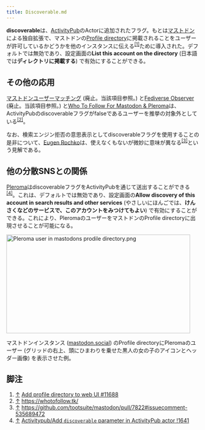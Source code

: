 ```yaml
---
title: Discoverable.md
---
```

<div>

**discoverable**は、[ActivityPub](/ActivityPub "ActivityPub")のActorに追加されたフラグ。もとは[マストドン](/Mastodon "Mastodon")による独自拡張で、マストドンの[Profile directory](/Profile_directory "Profile directory")に掲載されることをユーザーが許可しているかどうかを他のインスタンスに伝える<sup>[\[1\]](#cite_note-1)</sup>ために導入された。デフォルトでは無効であり、設定画面の**List this account on the directory** (日本語では**ディレクトリに掲載する**) で有効にすることができる。

## その他の応用

[マストドンユーザーマッチング](/%E3%83%9E%E3%82%B9%E3%83%88%E3%83%89%E3%83%B3%E3%83%A6%E3%83%BC%E3%82%B6%E3%83%BC%E3%83%9E%E3%83%83%E3%83%81%E3%83%B3%E3%82%B0 "マストドンユーザーマッチング") (廃止。当該項目参照。) と[Fediverse Observer](/Fediverse_Observer_(%E5%A2%93%E5%A0%B4%E4%BA%BA%E5%A4%9C) "Fediverse Observer (墓場人夜)") (廃止。当該項目参照。) と[Who To Follow For Mastodon & Pleroma](/Who_To_Follow_For_Mastodon_%26_Pleroma "Who To Follow For Mastodon & Pleroma")は、ActivityPubのdiscoverableフラグがfalseであるユーザーを推挙の対象外としている<sup>[\[2\]](#cite_note-2)</sup>。

なお、検索エンジン拒否の意思表示としてdiscoverableフラグを使用することの是非について、[Eugen Rochko](/Gargron "Gargron")は、使えなくもないが微妙に意味が異なる<sup>[\[3\]](#cite_note-3)</sup>という見解である。

## 他の分散SNSとの関係

[Pleroma](/Pleroma "Pleroma")はdiscoverableフラグをActivityPubを通じて送出することができる<sup>[\[4\]](#cite_note-4)</sup>。これは、デフォルトでは無効であり、設定画面の**Allow discovery of this account in search results and other services** (やさしいにほんごでは、**けんさくなどのサービスで、このアカウントをみつけてもよい**) で有効にすることができる。これにより、PleromaのユーザーをマストドンのProfile directoryに出現させることが可能になる。

<div>

[<img src="/images/thumb/3/3a/Pleroma_user_in_mastodons_prodile_directory.png/480px-Pleroma_user_in_mastodons_prodile_directory.png" srcset="/images/thumb/3/3a/Pleroma_user_in_mastodons_prodile_directory.png/720px-Pleroma_user_in_mastodons_prodile_directory.png 1.5x, /images/thumb/3/3a/Pleroma_user_in_mastodons_prodile_directory.png/960px-Pleroma_user_in_mastodons_prodile_directory.png 2x" width="480" height="258" alt="Pleroma user in mastodons prodile directory.png" />](/%E3%83%95%E3%82%A1%E3%82%A4%E3%83%AB:Pleroma_user_in_mastodons_prodile_directory.png)

</div>

<span class="small">マストドンインスタンス ([mastodon.social](/Mastodon.social "Mastodon.social")) のProfile directoryにPleromaのユーザー (グリッドの右上、頭にひまわりを乗せた黒人の女の子のアイコンとヘッダー画像) を表示させた例。</span>

## 脚注

<div>

1.  [↑](#cite_ref-1) <a href="https://github.com/tootsuite/mastodon/pull/11688" rel="nofollow">Add profile directory to web UI #11688</a>
2.  [↑](#cite_ref-2) <a href="https://whotofollow.tk/" rel="nofollow">https://whotofollow.tk/</a>
3.  [↑](#cite_ref-3) <a href="https://github.com/tootsuite/mastodon/pull/7822#issuecomment-535689472" rel="nofollow">https://github.com/tootsuite/mastodon/pull/7822#issuecomment-535689472</a>
4.  [↑](#cite_ref-4) <a href="https://git.pleroma.social/pleroma/pleroma/merge_requests/1641" rel="nofollow">Activitypub/Add `discoverable` parameter in ActivityPub actor !1641</a>

</div>

</div>
